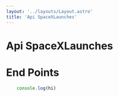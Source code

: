 ```yaml
---
layout: '../layouts/Layout.astro'
title: 'Api SpaceXLaunches'
---
```


# **Api SpaceXLaunches**

# End Points
```javascript
    console.log(hi)
```